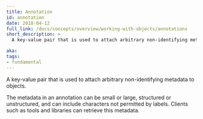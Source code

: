 ```yaml
---
title: Annotation
id: annotation
date: 2018-04-12
full_link: /docs/concepts/overview/working-with-objects/annotations
short_description: >
  A key-value pair that is used to attach arbitrary non-identifying metadata to objects.

aka: 
tags:
- fundamental
---
```

 A key-value pair that is used to attach arbitrary non-identifying metadata to objects.

<!--more--> 

The metadata in an annotation can be small or large, structured or unstructured, and can include characters not permitted by labels. Clients such as tools and libraries can retrieve this metadata.


